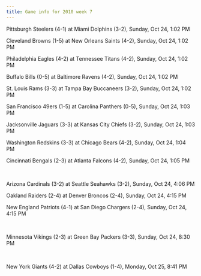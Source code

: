 ```yaml
---
title: Game info for 2010 week 7
---
```

Pittsburgh Steelers (4-1) at Miami Dolphins (3-2), Sunday, Oct 24, 1:02 PM

Cleveland Browns (1-5) at New Orleans Saints (4-2), Sunday, Oct 24, 1:02 PM

Philadelphia Eagles (4-2) at Tennessee Titans (4-2), Sunday, Oct 24, 1:02 PM

Buffalo Bills (0-5) at Baltimore Ravens (4-2), Sunday, Oct 24, 1:02 PM

St. Louis Rams (3-3) at Tampa Bay Buccaneers (3-2), Sunday, Oct 24, 1:02 PM

San Francisco 49ers (1-5) at Carolina Panthers (0-5), Sunday, Oct 24, 1:03 PM

Jacksonville Jaguars (3-3) at Kansas City Chiefs (3-2), Sunday, Oct 24, 1:03 PM

Washington Redskins (3-3) at Chicago Bears (4-2), Sunday, Oct 24, 1:04 PM

Cincinnati Bengals (2-3) at Atlanta Falcons (4-2), Sunday, Oct 24, 1:05 PM


<br/>

Arizona Cardinals (3-2) at Seattle Seahawks (3-2), Sunday, Oct 24, 4:06 PM

Oakland Raiders (2-4) at Denver Broncos (2-4), Sunday, Oct 24, 4:15 PM

New England Patriots (4-1) at San Diego Chargers (2-4), Sunday, Oct 24, 4:15 PM


<br/>

Minnesota Vikings (2-3) at Green Bay Packers (3-3), Sunday, Oct 24, 8:30 PM


<br/>

New York Giants (4-2) at Dallas Cowboys (1-4), Monday, Oct 25, 8:41 PM


